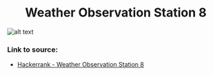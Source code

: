 <h1 align="center">Weather Observation Station 8</h1>

![alt text](https://images2.imgbox.com/7f/24/4zixJRml_o.png?raw=true)

### Link to source: 
- <a href="https://www.hackerrank.com/challenges/weather-observation-station-8/problem">Hackerrank - Weather Observation Station 8</a>

